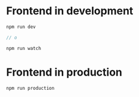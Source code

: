 # Frontend in development

```js
npm run dev

// o

npm run watch
```

# Frontend in production

```js
npm run production
```